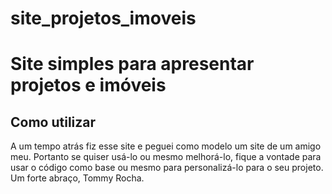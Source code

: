 # site_projetos_imoveis

<h1>Site simples para apresentar projetos e imóveis</h1>

<h2>Como utilizar</h2>

<p>A um tempo atrás fiz esse site e peguei como modelo um site de um amigo meu. Portanto se quiser usá-lo ou mesmo melhorá-lo, fique a vontade para usar o código como base ou mesmo para personalizá-lo para o seu projeto. Um forte abraço, Tommy Rocha. </p>
